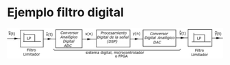 # Ejemplo filtro digital

![alt text](https://github.com/fernandofilipuzzi-utn/Ejemplo_filtro_digital/blob/main/edicion_informe/img/construccion_diagr_bloques_dsp.jpg?raw=true)

